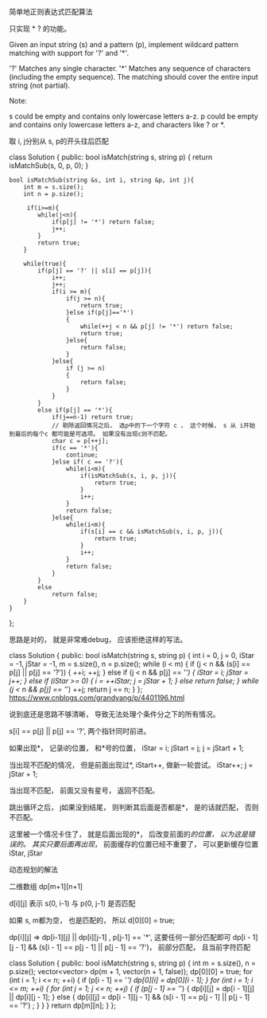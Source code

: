 简单地正则表达式匹配算法

只实现 * ? 的功能。 

Given an input string (s) and a pattern (p), implement wildcard pattern matching with support for '?' and '*'.

'?' Matches any single character.
'*' Matches any sequence of characters (including the empty sequence).
The matching should cover the entire input string (not partial).

Note:

s could be empty and contains only lowercase letters a-z.
p could be empty and contains only lowercase letters a-z, and characters like ? or *.

取 i, j分别从 s, p的开头往后匹配



class Solution {
public:
    bool isMatch(string s, string p) {
        return isMatchSub(s, 0, p, 0);
    }

    bool isMatchSub(string &s, int i, string &p, int j){
        int m = s.size();
        int n = p.size();
        
         if(i>=m){
            while(j<n){
                if(p[j] != '*') return false;
                j++;
            }
            return true;
        }

        while(true){
            if(p[j] == '?' || s[i] == p[j]){
                i++;
                j++;
                if(i >= m){
                    if(j >= n){
                        return true;
                    }else if(p[j]=='*')
                    {
                        while(++j < n && p[j] != '*') return false;
                        return true;
                    }else{
                        return false;
                    }
                }else{
                    if (j >= n)
                    {
                        return false;
                    }
                }
            }
            else if(p[j] == '*'){
                if(j==n-1) return true;
                // 剔除返回情况之后， 选p中的下一个字符 c ， 这个时候， s 从 i开始到最后的每个c 都可能是可选项。 如果没有出现c则不匹配。
                char c = p[++j];
                if(c == '*'){
                    continue;
                }else if( c == '?'){
                    while(i<m){
                        if(isMatchSub(s, i, p, j)){
                            return true;
                        }
                        i++;
                    }
                    return false;
                }else{
                    while(i<m){
                        if(s[i] == c && isMatchSub(s, i, p, j)){
                            return true;
                        }
                        i++;
                    }
                    return false;
                }
            }
            else
                return false;
        }
    }

};

思路是对的， 就是非常难debug， 应该拒绝这样的写法。


class Solution {
public:
    bool isMatch(string s, string p) {
        int i = 0, j = 0, iStar = -1, jStar = -1, m = s.size(), n = p.size();
        while (i < m) {
            if (j < n && (s[i] == p[j] || p[j] == '?')) {
                ++i; ++j;
            } else if (j < n && p[j] == '*') {
                iStar = i;
                jStar = j++;
            } else if (iStar >= 0) {
                i = ++iStar;
                j = jStar + 1;
            } else 
                return false;
        }
        while (j < n && p[j] == '*') ++j;
        return j == n;
    }
};
https://www.cnblogs.com/grandyang/p/4401196.html

说到底还是思路不够清晰， 导致无法处理个条件分之下的所有情况。

s[i] == p[j] || p[j] == '?', 两个指针同时前进。

如果出现*， 记录i的位置， 和*号的位置，
    iStar = i;
    jStart = j;
    j = jStart + 1;

当出现不匹配的情况， 但是前面出现过*, iStart++, 做新一轮尝试。
    iStar++;
    j = jStar + 1;

当出现不匹配， 前面又没有星号， 返回不匹配。


跳出循环之后， j如果没到结尾， 则判断其后面是否都是*， 是的话就匹配， 否则不匹配。


这里被一个情况卡住了， 就是后面出现的*， 后改变前面的*的位置， 以为这是错误的。
其实只要后面再出现*， 前面缓存的位置已经不重要了， 可以更新缓存位置 iStar, jStar


动态规划的解法

二维数组 dp[m+1][n+1] 

d[i][j] 表示 
s(0, i-1) 与 p(0, j-1) 是否匹配

如果 s, m都为空， 也是匹配的， 所以 d[0][0] = true;

dp[i][j] =>
    dp[i-1][j] || dp[i][j-1] , p[j-1] == '*', 这要任何一部分匹配即可
    dp[i - 1][j - 1] && (s[i - 1] == p[j - 1] || p[j - 1] == '?')， 前部分匹配， 且当前字符匹配


class Solution {
public:
    bool isMatch(string s, string p) {
        int m = s.size(), n = p.size();
        vector<vector<bool>> dp(m + 1, vector<bool>(n + 1, false));
        dp[0][0] = true;
        for (int i = 1; i <= n; ++i) {
            if (p[i - 1] == '*') dp[0][i] = dp[0][i - 1];
        }
        for (int i = 1; i <= m; ++i) {
            for (int j = 1; j <= n; ++j) {
                if (p[j - 1] == '*') {
                    dp[i][j] = dp[i - 1][j] || dp[i][j - 1];
                } else {
                    dp[i][j] = dp[i - 1][j - 1] && (s[i - 1] == p[j - 1] || p[j - 1] == '?') ;
                }
            }
        }
        return dp[m][n];
    }
};


